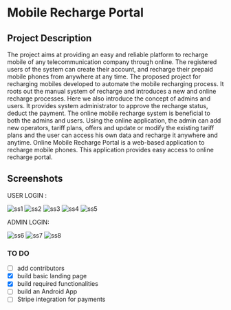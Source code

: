 # Mobile Recharge Portal

## Project Description

The project aims at providing an easy and reliable platform to recharge mobile of any telecommunication company through online. The registered users of the system can create their account, and recharge their prepaid mobile phones from anywhere at any time. The proposed project for recharging mobiles developed to automate the mobile recharging process. It roots out the manual system of recharge and introduces a new and online recharge processes. Here we also introduce the concept of admins and users. It provides system administrator to approve the recharge status, deduct the payment. The online mobile recharge system is beneficial to both the admins and users. Using the online application, the admin can add new operators, tariff plans, offers and update or modify the existing tariff plans and the user can access his own data and recharge it anywhere and anytime. Online Mobile Recharge Portal is a web-based application to recharge mobile phones. This application provides easy access to online recharge portal.

## Screenshots

USER LOGIN :

![ss1](https://user-images.githubusercontent.com/44207452/67656508-fcd9c500-f979-11e9-9a84-9fd69d283b88.jpg)
![ss2](https://user-images.githubusercontent.com/44207452/67656500-fba89800-f979-11e9-819d-d9524caa421b.jpg)
![ss3](https://user-images.githubusercontent.com/44207452/67656501-fc412e80-f979-11e9-9622-b4b7a4de37a0.jpg)
![ss4](https://user-images.githubusercontent.com/44207452/67656502-fc412e80-f979-11e9-8284-37144bcf21a7.jpg)
![ss5](https://user-images.githubusercontent.com/44207452/67656503-fc412e80-f979-11e9-9578-7caa92baa61a.jpg)

ADMIN LOGIN:

![ss6](https://user-images.githubusercontent.com/44207452/67656505-fc412e80-f979-11e9-8803-5871ba166ca4.jpg)
![ss7](https://user-images.githubusercontent.com/44207452/67656506-fcd9c500-f979-11e9-9e2f-78829b9216d3.jpg)
![ss8](https://user-images.githubusercontent.com/44207452/67656507-fcd9c500-f979-11e9-9f62-875a77d34d12.jpg)

### TO DO

- [ ] add contributors
- [x] build basic landing page
- [x] build required functionalities
- [ ] build an Android App
- [ ] Stripe integration for payments
